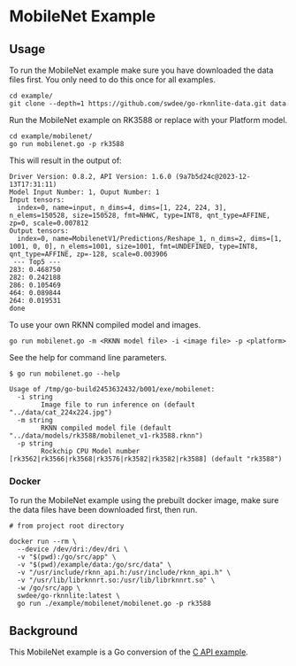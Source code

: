 # MobileNet Example

## Usage

To run the MobileNet example make sure you have downloaded the data files first.
You only need to do this once for all examples.

```
cd example/
git clone --depth=1 https://github.com/swdee/go-rknnlite-data.git data
```

Run the MobileNet example on RK3588 or replace with your Platform model.
```
cd example/mobilenet/
go run mobilenet.go -p rk3588
```

This will result in the output of:
```
Driver Version: 0.8.2, API Version: 1.6.0 (9a7b5d24c@2023-12-13T17:31:11)
Model Input Number: 1, Ouput Number: 1
Input tensors:
  index=0, name=input, n_dims=4, dims=[1, 224, 224, 3], n_elems=150528, size=150528, fmt=NHWC, type=INT8, qnt_type=AFFINE, zp=0, scale=0.007812
Output tensors:
  index=0, name=MobilenetV1/Predictions/Reshape_1, n_dims=2, dims=[1, 1001, 0, 0], n_elems=1001, size=1001, fmt=UNDEFINED, type=INT8, qnt_type=AFFINE, zp=-128, scale=0.003906
 --- Top5 ---
283: 0.468750
282: 0.242188
286: 0.105469
464: 0.089844
264: 0.019531
done
```

To use your own RKNN compiled model and images.
```
go run mobilenet.go -m <RKNN model file> -i <image file> -p <platform>
```

See the help for command line parameters.
```
$ go run mobilenet.go --help

Usage of /tmp/go-build2453632432/b001/exe/mobilenet:
  -i string
        Image file to run inference on (default "../data/cat_224x224.jpg")
  -m string
        RKNN compiled model file (default "../data/models/rk3588/mobilenet_v1-rk3588.rknn")
  -p string
        Rockchip CPU Model number [rk3562|rk3566|rk3568|rk3576|rk3582|rk3582|rk3588] (default "rk3588")
```

### Docker

To run the MobileNet example using the prebuilt docker image, make sure the data files have been downloaded first,
then run.
```
# from project root directory

docker run --rm \
  --device /dev/dri:/dev/dri \
  -v "$(pwd):/go/src/app" \
  -v "$(pwd)/example/data:/go/src/data" \
  -v "/usr/include/rknn_api.h:/usr/include/rknn_api.h" \
  -v "/usr/lib/librknnrt.so:/usr/lib/librknnrt.so" \
  -w /go/src/app \
  swdee/go-rknnlite:latest \
  go run ./example/mobilenet/mobilenet.go -p rk3588
```


## Background

This MobileNet example is a Go conversion of the [C API example](https://github.com/airockchip/rknn-toolkit2/blob/v1.6.0/rknpu2/examples/rknn_mobilenet_demo/src/main.cc).

